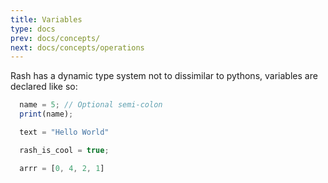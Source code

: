 ```yaml
---
title: Variables
type: docs
prev: docs/concepts/
next: docs/concepts/operations
---
```


Rash has a dynamic type system not to dissimilar to pythons, variables are declared like so:

```js {filename=variables.rash}
  name = 5; // Optional semi-colon
  print(name);

  text = "Hello World"

  rash_is_cool = true;

  arrr = [0, 4, 2, 1]
```

